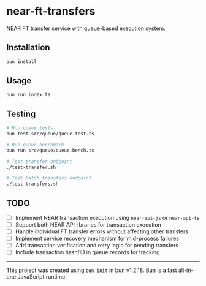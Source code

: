 # near-ft-transfers

NEAR FT transfer service with queue-based execution system.

## Installation

```bash
bun install
```

## Usage

```bash
bun run index.ts
```

## Testing

```bash
# Run queue tests
bun test src/queue/queue.test.ts

# Run queue benchmark
bun run src/queue/queue.bench.ts

# Test transfer endpoint
./test-transfer.sh

# Test batch transfers endpoint
./test-transfers.sh
```

## TODO

- [ ] Implement NEAR transaction execution using `near-api-js` or `near-api-ts`
- [ ] Support both NEAR API libraries for transaction execution
- [ ] Handle individual FT transfer errors without affecting other transfers
- [ ] Implement service recovery mechanism for mid-process failures
- [ ] Add transaction verification and retry logic for pending transfers
- [ ] Include transaction hash/ID in queue records for tracking

---

This project was created using `bun init` in bun v1.2.18. [Bun](https://bun.sh) is a fast all-in-one JavaScript runtime.
